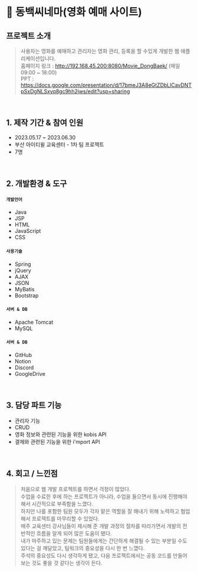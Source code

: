 # :pushpin: 동백씨네마(영화 예매 사이트)

## 프로젝트 소개
>사용자는 영화를 예매하고 관리자는 영화 관리, 등록을 할 수있게 개발한 웹 애플리케이션입니다.
><br>
>홈페이지 링크 : http://192.168.45.200:8080/Movie_DongBaek/ (매일 09:00 ~ 18:00)  
>PPT : https://docs.google.com/presentation/d/17bmeJ3A8eGtZDbLlCavDNTpSxDgNLSxyq8gc9hh2jws/edit?usp=sharing  

</br>

## 1. 제작 기간 & 참여 인원
- 2023.05.17 ~ 2023.06.30
- 부산 아이티윌 교육센터 - 1차 팀 프로젝트
- 7명

</br>

## 2. 개발환경 & 도구
#### `개발언어`
  - Java
  - JSP
  - HTML
  - JavaScript
  - CSS
    
#### `사용기술`
  - Spring
  - jQuery
  - AJAX
  - JSON
  - MyBatis
  - Bootstrap
    
#### `서버 & DB`
  - Apache Tomcat
  - MySQL
    
#### `서버 & DB`
  - GitHub
  - Notion
  - Discord
  - GoogleDrive

</br>

## 3. 담당 파트 기능
  - 관리자 기능
  - CRUD
  - 영화 정보와 관련된 기능을 위한 kobis API
  - 결제와 관련된 기능을 위한 i'mport API  

</br>

## 4. 회고 / 느낀점
>처음으로 웹 개발 프로젝트를 하면서 걱정이 많았다.<br>
>수업을 수료한 후에 하는 프로젝트가 아니라, 수업을 들으면서 동시에 진행해야 해서 시간적으로 부족함을 느꼈다.<br>
>하지만 나를 포함한 팀원 모두가 각자 맡은 역할을 잘 해내기 위해 노력하고 협업해서 프로젝트를 마무리할 수 있었다.<br>
>매주 교육센터 강사님들이 제시해 준 개발 과정의 절차를 따라가면서 개발의 전반적인 흐름을 알게 되어 많은 도움이 됐다.<br>
>내가 마주하고 있는 문제는 팀원들에게는 간단하게 해결될 수 있는 부분일 수도 있다는 걸 깨달았고, 팀워크의 중요성을 다시 한 번 느꼈다.<br>
>주석의 중요성도 다시 생각하게 됐고, 다음 프로젝트에서는 공동 코드를 만들어 보는 것도 좋을 것 같다는 생각이 든다.

